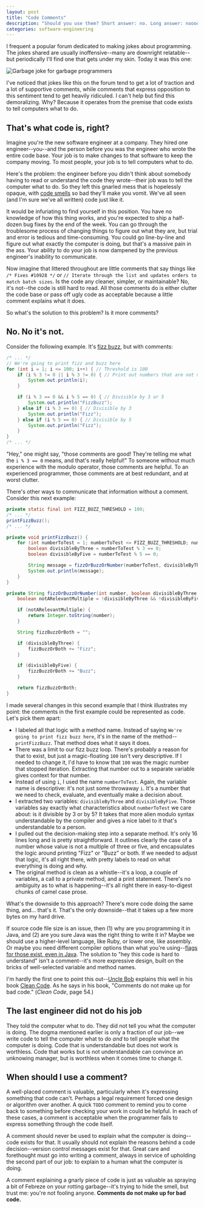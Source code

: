 ```yaml
---
layout: post
title: "Code Comments"
description: "Should you use them? Short answer: no. Long answer: nooooooooooooooooooooooooooooooo. Fight me."
categories: software-engineering
---
```


I frequent a popular forum dedicated to making jokes about programming. The jokes shared are usually inoffensive--many are downright relatable--but periodically I'll find one that gets under my skin. Today it was this one:

<div class="image-container"><img alt="Garbage joke for garbage programmers" src="/blog/assets/images/code-comments-meme.jpg" /></div>

I've noticed that jokes like this on the forum tend to get a lot of traction and a lot of supportive comments, while comments that express opposition to this sentiment tend to get heavily ridiculed. I can't help but find this demoralizing. Why? Because it operates from the premise that code exists to tell computers what to do.

## That's what code is, right?

Imagine you're the new software engineer at a company. They hired one engineer--you--and the person before you was the engineer who wrote the entire code base. Your job is to make changes to that software to keep the company moving. To most people, your job is to tell computers what to do.

Here's the problem: the engineer before you didn't think about somebody having to read or understand the code they wrote--their job was to tell the computer what to do. So they left this gnarled mess that is hopelessly opaque, with [code smells](https://martinfowler.com/bliki/CodeSmell.html) so bad they'll make you vomit. We've all seen (and I'm sure we've all written) code just like it.

It would be infuriating to find yourself in this position. You have no knowledge of how this thing works, and you're expected to ship a half-dozen bug fixes by the end of the week. You can go through the troublesome process of changing things to figure out what they are, but trial and error is tedious and time-consuming. You could go line-by-line and figure out what exactly the computer is doing, but that's a massive pain in the ass. Your ability to do your job is now dampened by the previous engineer's inability to communicate.

Now imagine that littered throughout are little comments that say things like `/* Fixes #10928 */` or `// Iterate through the list and updates orders to match batch sizes`. Is the code any cleaner, simpler, or maintainable? No, it's not--the code is still hard to read. All those comments do is either clutter the code base or pass off ugly code as acceptable because a little comment explains what it does.

So what's the solution to this problem? Is it more comments?

## No. No it's not.

Consider the following example. It's [fizz buzz](https://en.wikipedia.org/wiki/Fizz_buzz), but with comments:

```java
/* ... */
// We're going to print fizz and buzz here
for (int i = 1; i <= 100; i++) { // Threshold is 100
	if (i % 3 != 0 || i % 3 != 0) { // Print out numbers that are not multiples of three or five
		System.out.println(i);
	}

	if (i % 3 == 0 && i % 5 == 0) { // Divisible by 3 or 5
		System.out.println("FizzBuzz");
	} else if (i % 3 == 0) { // Divisible by 3
		System.out.println("Fizz");
	} else if (i % 5 == 0) { // Divisible by 5
		System.out.println("Fizz");
	}
}
/* ... */
```

"Hey," one might say, "those comments are good! They're telling me what the `i % 3 == 0` means, and that's really helpful!" To someone without much experience with the modulo operator, those comments are helpful. To an experienced programmer, those comments are at best redundant, and at worst clutter.

There's other ways to communicate that information without a comment. Consider this next example:

```java
private static final int FIZZ_BUZZ_THRESHOLD = 100;
/* ... */
printFizzBuzz();
/* ... */

private void printFizzBuzz() {
	for (int numberToTest = 1; numberToTest <= FIZZ_BUZZ_THRESHOLD; numberToTest++) {
		boolean divisibleByThree = numberToTest % 3 == 0;
		boolean divisibleByFive = numberToTest % 5 == 0;

		String message = fizzOrBuzzOrNumber(numberToTest, divisibleByThree, divisibleByFive);
		System.out.println(message);
	}
}

private String fizzOrBuzzOrNumber(int number, boolean divisibleByThree, boolean divisibleByFive) {
	boolean notARelevantMultiple = !divisibleByThree && !divisibleByFive;

	if (notARelevantMultiple) {
		return Integer.toString(number);
	}

	String fizzBuzzOrBoth = "";

	if (divisibleByThree) {
		fizzBuzzOrBoth += "Fizz";
	}

	if (divisibleByFive) {
		fizzBuzzOrBoth += "Buzz";
	}

	return fizzBuzzOrBoth;
}
```

I made several changes in this second example that I think illustrates my point: the comments in the first example could be represented as code. Let's pick them apart:

* I labeled all that logic with a method name. Instead of saying `We're going to print fizz buzz here`, it's in the name of the method--`printFizzBuzz`. That method does what it says it does.
* There was a limit to our fizz buzz loop. There's probably a reason for that to exist, but just a magic-floating `100` isn't very descriptive. If I needed to change it, I'd have to know that `100` was the magic number that stopped iteration. Extracting that number out to a separate variable gives context for that number.
* Instead of using `i`, I used the name `numberToTest`. Again, the variable name is descriptive: it's not just some throwaway `i`. It's a number that we need to check, evaluate, and eventually make a decision about.
* I extracted two variables: `divisibleByThree` and `divisibleByFive`. Those variables say exactly what characteristics about `numberToTest` we care about: is it divisible by 3 or by 5? It takes that more alien modulo syntax understandable by the compiler and gives a nice label to it that's understandable to a person.
* I pulled out the decision-making step into a separate method. It's only 16 lines long and is pretty straightforward. It outlines clearly the case of a number whose value is not a multiple of three or five, and encapsulates the logic around printing "Fizz" or "Buzz" or both. If we needed to adjust that logic, it's all right there, with pretty labels to read on what everything is doing and why.
* The original method is clean as a whistle--it's a loop, a couple of variables, a call to a private method, and a print statement. There's no ambiguity as to what is happening--it's all right there in easy-to-digest chunks of camel case prose.

What's the downside to this approach? There's more code doing the same thing, and... that's it. That's the only downside--that it takes up a few more bytes on my hard drive.

If source code file size is an issue, then (1) why are you programming it in Java, and (2) are you sure Java was the right thing to write it in? Maybe we should use a higher-level language, like Ruby, or lower one, like assembly. Or maybe you need different compiler options than what you're using--[flags for those exist, even in Java](https://www.oracle.com/java/technologies/javase/vmoptions-jsp.html#PerformanceTuning). The solution to "hey this code is hard to understand" isn't a comment--it's more expressive design, built on the bricks of well-selected variable and method names.

I'm hardly the first one to point this out--[Uncle Bob](https://blog.cleancoder.com/) explains this well in his book [Clean Code](https://www.amazon.com/Clean-Code-Handbook-Software-Craftsmanship-ebook/dp/B001GSTOAM/ref=sr_1_3?dchild=1&keywords=Clean+Code&qid=1590558884&sr=8-3). As he says in his book, "Comments do not make up for bad code." (*Clean Code*, page 54.)

## The last engineer did not do his job

They told the computer what to do. They did not tell you what the computer is doing. The dogma mentioned earlier is only a fraction of our job--we write code to tell the computer what to do *and* to tell people what the computer is doing. Code that is understandable but does not work is worthless. Code that works but is not understandable can convince an unknowing manager, but is worthless when it comes time to change it.

## When should I use a comment?

A well-placed comment is valuable, particularly when it's expressing something that code can't. Perhaps a legal requirement forced one design or algorithm over another. A quick `TODO` comment to remind you to come back to something before checking your work in could be helpful. In each of these cases, a comment is acceptable when the programmer fails to express something through the code itself.

A comment should never be used to explain what the computer is doing--code exists for that. It usually should not explain the reasons behind a code decision--version control messages exist for that. Great care and forethought must go into writing a comment, always in service of upholding the second part of our job: to explain to a human what the computer is doing.

A comment explaining a gnarly piece of code is just as valuable as spraying a bit of Febreze on your rotting garbage--it's trying to hide the smell, but trust me: you're not fooling anyone. **Comments do not make up for bad code.**
